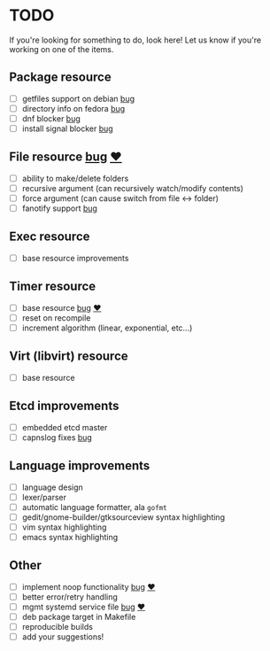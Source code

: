 # TODO
If you're looking for something to do, look here!
Let us know if you're working on one of the items.

## Package resource
- [ ] getfiles support on debian [bug](https://github.com/hughsie/PackageKit/issues/118)
- [ ] directory info on fedora [bug](https://github.com/hughsie/PackageKit/issues/117)
- [ ] dnf blocker [bug](https://github.com/hughsie/PackageKit/issues/110)
- [ ] install signal blocker [bug](https://github.com/hughsie/PackageKit/issues/109)

## File resource [bug](https://github.com/purpleidea/mgmt/issues/13) [:heart:](https://github.com/purpleidea/mgmt/labels/mgmtlove)
- [ ] ability to make/delete folders
- [ ] recursive argument (can recursively watch/modify contents)
- [ ] force argument (can cause switch from file <-> folder)
- [ ] fanotify support [bug](https://github.com/go-fsnotify/fsnotify/issues/114)

## Exec resource
- [ ] base resource improvements

## Timer resource
- [ ] base resource [bug](https://github.com/purpleidea/mgmt/issues/15) [:heart:](https://github.com/purpleidea/mgmt/labels/mgmtlove)
- [ ] reset on recompile
- [ ] increment algorithm (linear, exponential, etc...)

## Virt (libvirt) resource
- [ ] base resource

## Etcd improvements
- [ ] embedded etcd master
- [ ] capnslog fixes [bug](https://github.com/coreos/etcd/issues/4115)

## Language improvements
- [ ] language design
- [ ] lexer/parser
- [ ] automatic language formatter, ala `gofmt`
- [ ] gedit/gnome-builder/gtksourceview syntax highlighting
- [ ] vim syntax highlighting
- [ ] emacs syntax highlighting

## Other
- [ ] implement noop functionality [bug](https://github.com/purpleidea/mgmt/issues/21) [:heart:](https://github.com/purpleidea/mgmt/labels/mgmtlove)
- [ ] better error/retry handling
- [ ] mgmt systemd service file [bug](https://github.com/purpleidea/mgmt/issues/12) [:heart:](https://github.com/purpleidea/mgmt/labels/mgmtlove)
- [ ] deb package target in Makefile
- [ ] reproducible builds
- [ ] add your suggestions!
